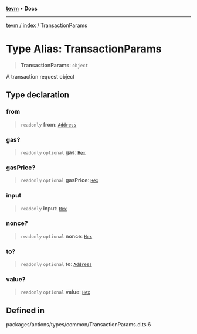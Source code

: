 [**tevm**](../../README.md) • **Docs**

***

[tevm](../../modules.md) / [index](../README.md) / TransactionParams

# Type Alias: TransactionParams

> **TransactionParams**: `object`

A transaction request object

## Type declaration

### from

> `readonly` **from**: [`Address`](../../actions/type-aliases/Address.md)

### gas?

> `readonly` `optional` **gas**: [`Hex`](../../actions/type-aliases/Hex.md)

### gasPrice?

> `readonly` `optional` **gasPrice**: [`Hex`](../../actions/type-aliases/Hex.md)

### input

> `readonly` **input**: [`Hex`](../../actions/type-aliases/Hex.md)

### nonce?

> `readonly` `optional` **nonce**: [`Hex`](../../actions/type-aliases/Hex.md)

### to?

> `readonly` `optional` **to**: [`Address`](../../actions/type-aliases/Address.md)

### value?

> `readonly` `optional` **value**: [`Hex`](../../actions/type-aliases/Hex.md)

## Defined in

packages/actions/types/common/TransactionParams.d.ts:6
